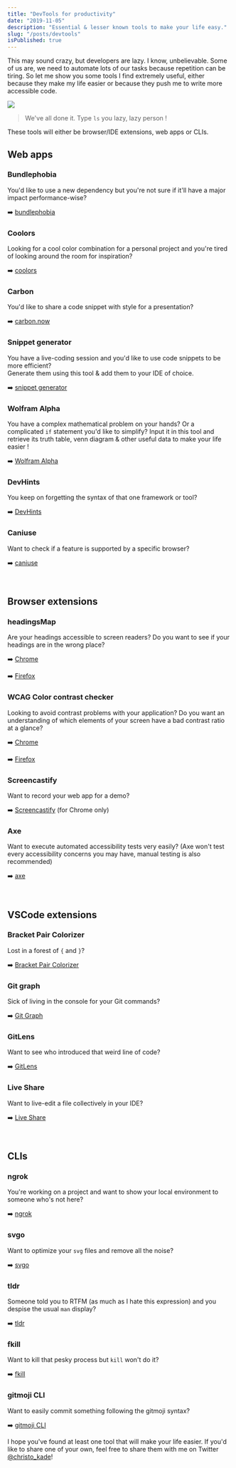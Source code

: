 ```yaml
---
title: "DevTools for productivity"
date: "2019-11-05"
description: "Essential & lesser known tools to make your life easy."
slug: "/posts/devtools"
isPublished: true
---
```


This may sound crazy, but developers are lazy. I know, unbelievable. Some of us are, we need to automate lots of our tasks because repetition can be tiring. So let me show you some tools I find extremely useful, either because they make my life easier or because they push me to write more accessible code.

![](https://thepracticaldev.s3.amazonaws.com/i/o3hjup10i1v0gdhnwx6y.gif)

> We've all done it. Type `ls` you lazy, lazy person !

These tools will either be browser/IDE extensions, web apps or CLIs.

## Web apps

### Bundlephobia

You'd like to use a new dependency but you're not sure if it'll have a major impact performance-wise?

➡️ [bundlephobia](https://bundlephobia.com/)

### Coolors

Looking for a cool color combination for a personal project and you're tired of looking around the room for inspiration?

️➡️ [coolors](https://coolors.co/)

### Carbon

You'd like to share a code snippet with style for a presentation?

➡️ [carbon.now](https://carbon.now.sh/)

### Snippet generator

You have a live-coding session and you'd like to use code snippets to be more efficient?  
Generate them using this tool & add them to your IDE of choice.

➡️ [snippet generator](https://snippet-generator.app/?description=My+snippet&tabtrigger=helloWorld&snippet=%3Cdiv%3E%0A++Hello+World+%21%0A%3C%2Fdiv%3E&mode=vscode)

### Wolfram Alpha

You have a complex mathematical problem on your hands? Or a complicated `if` statement you'd like to simplify? Input it in this tool and retrieve its truth table, venn diagram & other useful data to make your life easier !

➡️ [Wolfram Alpha](https://www.wolframalpha.com/input/?i=a+or+b+and+b+or+c)

### DevHints

You keep on forgetting the syntax of that one framework or tool?

➡️ [DevHints](https://devhints.io)

### Caniuse

Want to check if a feature is supported by a specific browser?

➡️ [caniuse](https://caniuse.com/)

<br>

## Browser extensions

### headingsMap

Are your headings accessible to screen readers? Do you want to see if your headings are in the wrong place?

➡️ [Chrome](https://chrome.google.com/webstore/detail/headingsmap/flbjommegcjonpdmenkdiocclhjacmbi)

➡️ [Firefox](https://addons.mozilla.org/en-US/firefox/addon/headingsmap/)

### WCAG Color contrast checker

Looking to avoid contrast problems with your application? Do you want an understanding of which elements of your screen have a bad contrast ratio at a glance?

➡️ [Chrome](https://chrome.google.com/webstore/detail/wcag-color-contrast-check/plnahcmalebffmaghcpcmpaciebdhgdf?hl=en)

➡️ [Firefox](https://addons.mozilla.org/en-US/firefox/addon/wcag-contrast-checker/)

### Screencastify

Want to record your web app for a demo?

➡️ [Screencastify](https://www.screencastify.com/) (for Chrome only)

### Axe

Want to execute automated accessibility tests very easily? (Axe won't test every accessibility concerns you may have, manual testing is also recommended)

➡️ [axe](https://www.deque.com/axe/)

<br>

## VSCode extensions

### Bracket Pair Colorizer

Lost in a forest of `{` and `}`?

➡️ [Bracket Pair Colorizer](https://marketplace.visualstudio.com/items?itemName=CoenraadS.bracket-pair-colorizer-2)

### Git graph

Sick of living in the console for your Git commands?

➡️ [Git Graph](https://marketplace.visualstudio.com/items?itemName=mhutchie.git-graph)

### GitLens

Want to see who introduced that weird line of code?

➡️ [GitLens](https://marketplace.visualstudio.com/items?itemName=eamodio.gitlens)

### Live Share

Want to live-edit a file collectively in your IDE?

➡️ [Live Share](https://marketplace.visualstudio.com/items?itemName=MS-vsliveshare.vsliveshare)

<br>

## CLIs

### ngrok

You're working on a project and want to show your local environment to someone who's not here?

➡️️ [ngrok](https://ngrok.com/)

### svgo

Want to optimize your `svg` files and remove all the noise?

➡️ [svgo](https://github.com/svg/svgo)

### tldr

Someone told you to RTFM (as much as I hate this expression) and you despise the usual `man` display?

➡️ [tldr](https://tldr.sh/)

### fkill

Want to kill that pesky process but `kill` won't do it?

➡️ [fkill](https://github.com/sindresorhus/fkill-cli)

### gitmoji CLI

Want to easily commit something following the gitmoji syntax?

➡️ [gitmoji CLI](https://github.com/carloscuesta/gitmoji-cli)

I hope you've found at least one tool that will make your life easier.
If you'd like to share one of your own, feel free to share them with me on Twitter [@christo_kade](https://twitter.com/christo_kade)!
